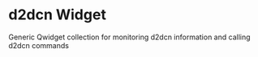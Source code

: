 # d2dcn Widget

Generic Qwidget collection for monitoring d2dcn information and calling d2dcn commands